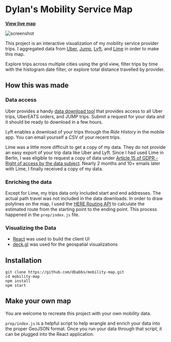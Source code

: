 # Dylan's Mobility Service Map

__[View live map](https://dbabbs.github.io/mobility-map/)__

![screenshot](screenshot.png)

This project is an interactive visualization of my mobility service provider trips. I aggregated data from [Uber](https://www.uber.com/), [Jump](https://jump.com/), [Lyft](https://www.lyft.com/), and [Lime](https://www.li.me/) in order to make this map.

Explore trips across multiple cities using the grid view, filter trips by time with the histogram date filter, or explore total distance travelled by provider.

## How this was made

### Data access

Uber provides a handy [data download tool](https://help.uber.com/riders/article/download-your-data?nodeId=2c86900d-8408-4bac-b92a-956d793acd11) that provides access to all Uber trips, UberEATS orders, and JUMP trips. Submit a request for your data and it should be ready to download in a few hours.

Lyft enables a download of your trips through the *Ride History* in the mobile app. You can email yourself a CSV of your recent trips.

Lime was a little more difficult to get a copy of my data. They do not provide an easy export of your trip data like Uber and Lyft. Since I had used Lime in Berlin, I was eligible to request a copy of data under [Article 15 of GDPR - Right of access by the data subject](https://gdpr-info.eu/art-15-gdpr/). Nearly 2 months and 10+ emails later with Lime, I finally received a copy of my data.

### Enriching the data

Except for Lime, my trips data only included start and end addresses. The actual path travel was not included in the data downloads. In order to draw polylines on the map, I used the [HERE Routing API](https://developer.here.com/documentation/routing/topics/introduction.html) to calculate the estimated route from the starting point to the ending point. This process happened in the `prep/index.js` file.

### Visualizing the Data
- [React](https://reactjs.org/) was used to build the client UI
- [deck.gl](http://deck.gl) was used for the geospatial visualizations

## Installation

```
git clone https://github.com/dbabbs/mobility-map.git
cd mobility-map
npm install
npm start
```

## Make your own map

You are welcome to recreate this project with your own mobility data.

`prep/index.js` is a helpful script to help wrangle and enrich your data into the proper GeoJSON format. Once you run your data through that script, it can be plugged into the React application.
